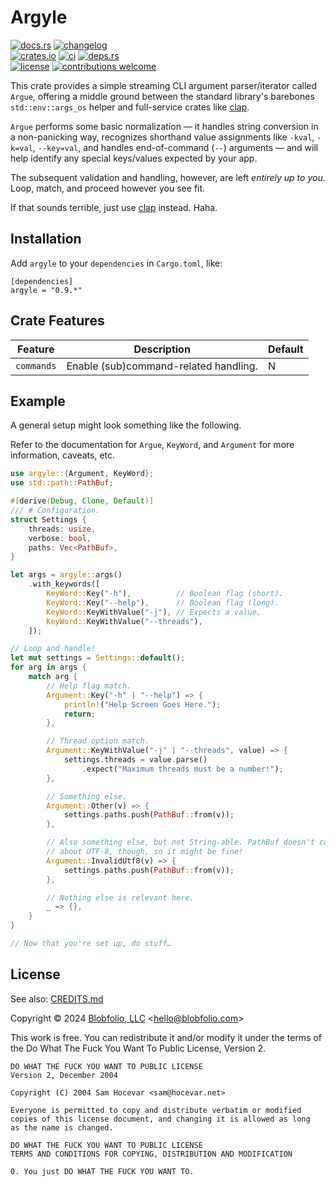 # Argyle

[![docs.rs](https://img.shields.io/docsrs/argyle.svg?style=flat-square&label=docs.rs)](https://docs.rs/argyle/)
[![changelog](https://img.shields.io/crates/v/argyle.svg?style=flat-square&label=changelog&color=9b59b6)](https://github.com/Blobfolio/argyle/blob/master/CHANGELOG.md)<br>
[![crates.io](https://img.shields.io/crates/v/argyle.svg?style=flat-square&label=crates.io)](https://crates.io/crates/argyle)
[![ci](https://img.shields.io/github/actions/workflow/status/Blobfolio/argyle/ci.yaml?style=flat-square&label=ci)](https://github.com/Blobfolio/argyle/actions)
[![deps.rs](https://deps.rs/repo/github/blobfolio/argyle/status.svg?style=flat-square&label=deps.rs)](https://deps.rs/repo/github/blobfolio/argyle)<br>
[![license](https://img.shields.io/badge/license-wtfpl-ff1493?style=flat-square)](https://en.wikipedia.org/wiki/WTFPL)
[![contributions welcome](https://img.shields.io/badge/PRs-welcome-brightgreen.svg?style=flat-square&label=contributions)](https://github.com/Blobfolio/argyle/issues)

This crate provides a simple streaming CLI argument parser/iterator called `Argue`, offering a middle ground between the standard library's barebones `std::env::args_os` helper and full-service crates like [clap](https://crates.io/crates/clap).

`Argue` performs some basic normalization — it handles string conversion in a non-panicking way, recognizes shorthand value assignments like `-kval`, `-k=val`, `--key=val`, and handles end-of-command (`--`) arguments — and will help identify any special keys/values expected by your app.

The subsequent validation and handling, however, are left _entirely up to you_. Loop, match, and proceed however you see fit.

If that sounds terrible, just use [clap](https://crates.io/crates/clap) instead. Haha.



## Installation

Add `argyle` to your `dependencies` in `Cargo.toml`, like:

```
[dependencies]
argyle = "0.9.*"
```



## Crate Features

| Feature | Description | Default |
| ------- | ----------- | ------- |
| `commands` | Enable (sub)command-related handling. | N |



## Example

A general setup might look something like the following.

Refer to the documentation for `Argue`, `KeyWord`, and `Argument` for more information, caveats, etc.

```rust
use argyle::{Argument, KeyWord};
use std::path::PathBuf;

#[derive(Debug, Clone, Default)]
/// # Configuration.
struct Settings {
    threads: usize,
    verbose: bool,
    paths: Vec<PathBuf>,
}

let args = argyle::args()
    .with_keywords([
        KeyWord::Key("-h"),          // Boolean flag (short).
        KeyWord::Key("--help"),      // Boolean flag (long).
        KeyWord::KeyWithValue("-j"), // Expects a value.
        KeyWord::KeyWithValue("--threads"),
    ]);

// Loop and handle!
let mut settings = Settings::default();
for arg in args {
    match arg {
        // Help flag match.
        Argument::Key("-h" | "--help") => {
            println!("Help Screen Goes Here.");
            return;
        },

        // Thread option match.
        Argument::KeyWithValue("-j" | "--threads", value) => {
            settings.threads = value.parse()
                .expect("Maximum threads must be a number!");
        },

        // Something else.
        Argument::Other(v) => {
            settings.paths.push(PathBuf::from(v));
        },

        // Also something else, but not String-able. PathBuf doesn't care
        // about UTF-8, though, so it might be fine!
        Argument::InvalidUtf8(v) => {
            settings.paths.push(PathBuf::from(v));
        },

        // Nothing else is relevant here.
        _ => {},
    }
}

// Now that you're set up, do stuff…
```



## License

See also: [CREDITS.md](CREDITS.md)

Copyright © 2024 [Blobfolio, LLC](https://blobfolio.com) &lt;hello@blobfolio.com&gt;

This work is free. You can redistribute it and/or modify it under the terms of the Do What The Fuck You Want To Public License, Version 2.

    DO WHAT THE FUCK YOU WANT TO PUBLIC LICENSE
    Version 2, December 2004
    
    Copyright (C) 2004 Sam Hocevar <sam@hocevar.net>
    
    Everyone is permitted to copy and distribute verbatim or modified
    copies of this license document, and changing it is allowed as long
    as the name is changed.
    
    DO WHAT THE FUCK YOU WANT TO PUBLIC LICENSE
    TERMS AND CONDITIONS FOR COPYING, DISTRIBUTION AND MODIFICATION
    
    0. You just DO WHAT THE FUCK YOU WANT TO.
